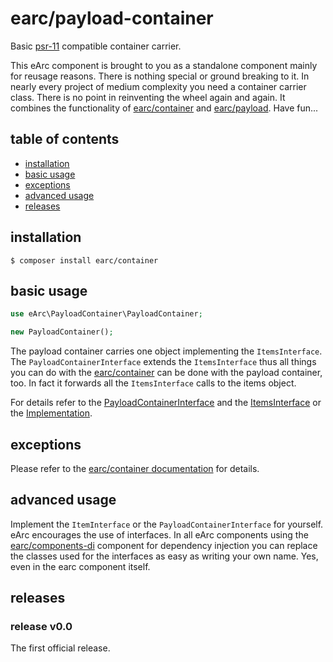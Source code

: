 # earc/payload-container

Basic [psr-11](https://www.php-fig.org/psr/psr-11/) compatible container carrier.

This eArc component is brought to you as a standalone component mainly for 
reusage reasons. There is nothing special or ground breaking to it. In nearly
every project of medium complexity you need a container carrier class. There is 
no point in reinventing the wheel again and again. It combines the functionality 
of [earc/container](https://github.com/Koudela/eArc-container/) and
[earc/payload](https://github.com/Koudela/eArc-payload/). Have fun...

## table of contents
 
 - [installation](#installation)
 - [basic usage](#basic-usage)
 - [exceptions](#exceptions)
 - [advanced usage](#advanced-usage)
 - [releases](#releases)

## installation

```
$ composer install earc/container
```

## basic usage

```php
use eArc\PayloadContainer\PayloadContainer;

new PayloadContainer();
```

The payload container carries one object implementing the `ItemsInterface`.
The `PayloadContainerInterface` extends the `ItemsInterface` thus all things you 
can do with the [earc/container](https://github.com/Koudela/eArc-container/) can 
be done with the payload container, too. In fact it forwards all the 
`ItemsInterface` calls to the items object.

For details refer to the 
[PayloadContainerInterface](https://github.com/Koudela/eArc-payload-container/blob/master/src/Interfaces/PayloadContainerInterface.php)
and the
[ItemsInterface](https://github.com/Koudela/eArc-container/blob/master/src/Interfaces/ItemsInterface.php)
or the
[Implementation](https://github.com/Koudela/eArc-payload-container/blob/master/src/PayloadContainer.php).

## exceptions

Please refer to the 
[earc/container documentation](https://github.com/Koudela/eArc-container/) for
details.

## advanced usage

Implement the `ItemInterface` or the `PayloadContainerInterface` for yourself.
eArc encourages the use of interfaces. In all eArc components using the 
[earc/components-di](https://github.com/Koudela/eArc-component-di) component 
for dependency injection you can replace the classes used for the interfaces as 
easy as writing your own name. Yes, even in the earc component itself.

## releases

### release v0.0

The first official release.
